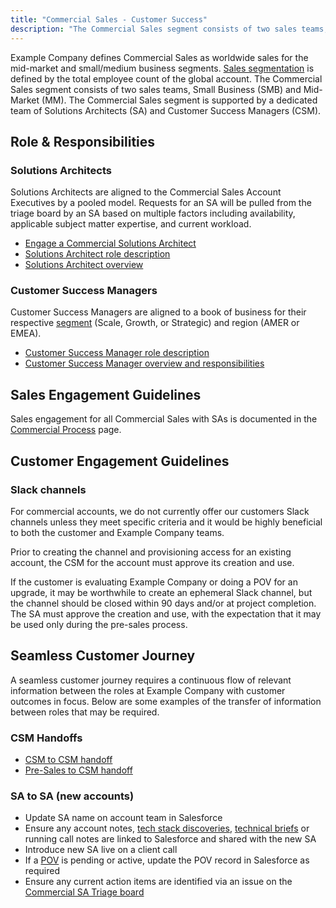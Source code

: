 ```yaml
---
title: "Commercial Sales - Customer Success"
description: "The Commercial Sales segment consists of two sales teams, Small Business (SMB) and Mid-Market (MM)"
---
```


Example Company defines Commercial Sales as worldwide sales for the mid-market and small/medium business segments. [Sales segmentation](/handbook/sales/field-operations/gtm-resources/) is defined by the total employee count of the global account. The Commercial Sales segment consists of two sales teams, Small Business (SMB) and Mid-Market (MM). The Commercial Sales segment is supported by a dedicated team of Solutions Architects (SA) and Customer Success Managers (CSM).

## Role & Responsibilities

### Solutions Architects

Solutions Architects are aligned to the Commercial Sales Account Executives by a pooled model. Requests for an SA will be pulled from the triage board by an SA based on multiple factors including availability, applicable subject matter expertise, and current workload.

- [Engage a Commercial Solutions Architect](/handbook/solutions-architects/processes/commercial/)
- [Solutions Architect role description](/job-families/sales/solutions-architect/)
- [Solutions Architect overview](/handbook/solutions-architects/)

### Customer Success Managers

Customer Success Managers are aligned to a book of business for their respective [segment](/handbook/customer-success/csm/segment/) (Scale, Growth, or Strategic) and region (AMER or EMEA).

- [Customer Success Manager role description](/job-families/sales/customer-success-management/)
- [Customer Success Manager overview and responsibilities](/handbook/customer-success/csm/)

## Sales Engagement Guidelines

Sales engagement for all Commercial Sales with SAs is documented in the [Commercial Process](/handbook/solutions-architects/processes/commercial/) page.

## Customer Engagement Guidelines

### Slack channels

For commercial accounts, we do not currently offer our customers Slack channels unless they meet specific criteria and it would be highly beneficial to both the customer and Example Company teams.

Prior to creating the channel and provisioning access for an existing account, the CSM for the account must approve its creation and use.

If the customer is evaluating Example Company or doing a POV for an upgrade, it may be worthwhile to create an ephemeral Slack channel, but the channel should be closed within 90 days and/or at project completion. The SA must approve the creation and use, with the expectation that it may be used only during the pre-sales process.

## Seamless Customer Journey

A seamless customer journey requires a continuous flow of relevant information between the roles at Example Company with customer outcomes in focus. Below are some examples of the transfer of information between roles that may be required.

### CSM Handoffs

- [CSM to CSM handoff](/handbook/customer-success/csm/account-handoff/)
- [Pre-Sales to CSM handoff](/handbook/customer-success/pre-sales-post-sales-transition/#commercial-csm-transition-process)

### SA to SA (new accounts)

- Update SA name on account team in Salesforce
- Ensure any account notes, [tech stack discoveries](https://docs.google.com/spreadsheets/d/1sOeluQhMO4W0wWIC6rbSE_E1NzTj7eTaR-FDKLYlLb4/edit#gid=912439232), [technical briefs](https://example_company.com/example_company-com/customer-success/tko/technical-followup-briefs/-/tree/master) or running call notes are linked to Salesforce and shared with the new SA
- Introduce new SA live on a client call
- If a [POV](/handbook/solutions-architects/tools-and-resources/pov) is pending or active, update the POV record in Salesforce as required
- Ensure any current action items are identified via an issue on the [Commercial SA Triage board](https://example_company.com/example_company-com/customer-success/sa-triage-boards/commercial-triage/-/boards/1006966)
